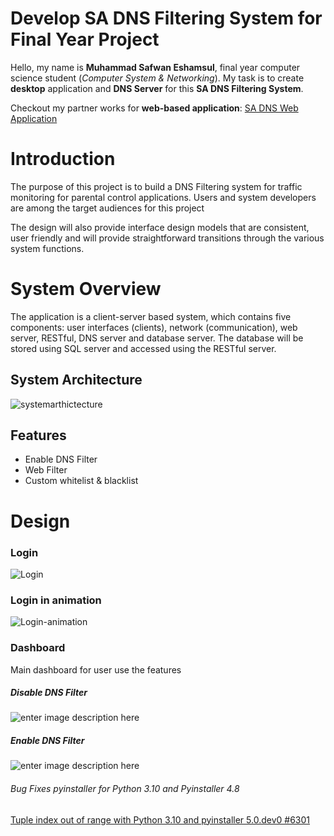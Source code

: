 # Develop SA DNS Filtering System for Final Year Project

Hello, my name is **Muhammad Safwan Eshamsul**, final year computer science student (*Computer System & Networking*). My task is to create **desktop** application and **DNS Server** for this **SA DNS Filtering System**.

Checkout my partner works for **web-based application**: [SA DNS Web Application](https://github.com/froxity/SADNS)

# Introduction

The purpose of this project is to build a DNS Filtering system for traffic monitoring for parental control applications. Users and system developers are among the target audiences for this project

The design will also provide interface design models that are consistent, user friendly and will provide straightforward transitions through the various system functions.

# System Overview
The application is a client-server based system, which contains five components: user interfaces (clients), network (communication), web server, RESTful, DNS server and database server. The database will be stored using SQL server and accessed using the RESTful server.



## System Architecture
![systemarthictecture](https://i.imgur.com/WupNWuO.png)

## Features
 - Enable DNS Filter
 - Web Filter
 - Custom whitelist & blacklist
 
# Design

###  Login
![Login](https://i.imgur.com/5QZo3tI.png)

###  Login in animation
![Login-animation](https://i.imgur.com/Un57ueJ.png)
 
###  Dashboard
Main dashboard for user use the features

##### Disable DNS Filter
![enter image description here](https://i.imgur.com/mEo18o4.png)

##### Enable DNS Filter
![enter image description here](https://i.imgur.com/R4vbkr7.png)


###### Bug Fixes pyinstaller for Python 3.10 and Pyinstaller 4.8
[Tuple index out of range with Python 3.10 and pyinstaller 5.0.dev0 #6301](https://github.com/pyinstaller/pyinstaller/issues/6301)



